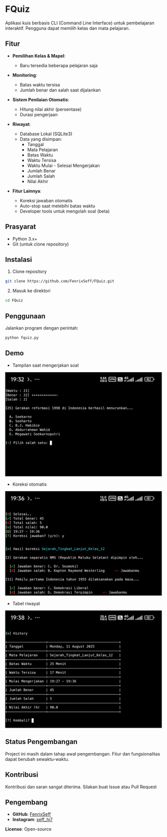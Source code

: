 # FQuiz

Aplikasi kuis berbasis CLI (Command Line Interface) untuk pembelajaran interaktif. Pengguna dapat memilih kelas dan mata pelajaran.

## Fitur
- **Pemilihan Kelas & Mapel**:
  - Baru tersedia beberapa pelajaran saja

- **Monitoring**:
  - Batas waktu tersisa
  - Jumlah benar dan salah saat dijalankan

- **Sistem Penilaian Otomatis**:
  - Hitung nilai akhir (persentase)
  - Durasi pengerjaan

- **Riwayat**:
  - Database Lokal (SQLite3)
  - Data yang disimpan:
    - Tanggal
    - Mata Pelajaran
    - Batas Waktu
    - Waktu Tersisa
    - Waktu Mulai - Selesai Mengerjakan
    - Jumlah Benar
    - Jumlah Salah
    - Nilai Akhir

- **Fitur Lainnya**:
  - Koreksi jawaban otomatis
  - Auto-stop saat melebihi batas waktu
  - Developer tools untuk mengolah soal (beta)

## Prasyarat
- Python 3.x+
- Git (untuk clone repository)

## Instalasi

1. Clone repository
```bash
git clone https://github.com/FenrixSeff/FQuiz.git
```
2. Masuk ke direktori
```bash
cd FQuiz
```
## Penggunaan
Jalankan program dengan perintah:

```bash
python fquiz.py
```
## Demo
- Tampilan saat mengerjakan soal

![Pengerjaan soal](assets/contoh_menjalankan_fquiz.jpg)

- Koreksi otomatis

![Koreksi otomatis](assets/contoh_hasil_koreksi.jpg)

- Tabel riwayat

![Riwayat](assets/contoh_riwayat.jpg)

## Status Pengembangan

Project ini masih dalam tahap awal pengembangan. Fitur dan fungsionalitas dapat berubah sewaktu-waktu.

## Kontribusi

Kontribusi dan saran sangat diterima. Silakan buat Issue atau Pull Request

## Pengembang

- **GitHub**: [FenrixSeff](https://github.com/FenrixSeff)
- **Instagram**: [seff_hi7](https://instagram.com/seff_hi7)

**License**: Open-source
